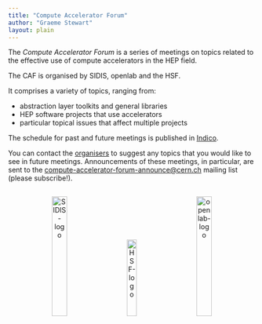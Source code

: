 ```yaml
---
title: "Compute Accelerator Forum"
author: "Graeme Stewart"
layout: plain
---
```


The _Compute Accelerator Forum_ is a series of meetings on topics related to the
effective use of compute accelerators in the HEP field.

The CAF is organised by SIDIS, openlab and the HSF.

It comprises a variety of topics, ranging from:

- abstraction layer toolkits and general libraries
- HEP software projects that use accelerators
- particular topical issues that affect multiple projects

The schedule for past and future meetings is published in
[Indico](https://indico.cern.ch/category/12741/).

You can contact the
[organisers](mailto:compute-accelerator-forum-organizers@cern.ch) to suggest any
topics that you would like to see in future meetings. Announcements of these
meetings, in particular, are sent to the
[compute-accelerator-forum-announce@cern.ch](https://e-groups.cern.ch/e-groups/EgroupsSubscription.do?egroupName=compute-accelerator-forum-announce)
mailing list (please subscribe!).

<p align=center>
<img src="{{ '/images/SIDIS-full-logo-2l-smhx-dark_0.png' | relative_url }}"
  alt="SIDIS-logo" style="display: inline-block; width:25%; margin:3%">
<img src="{{ '/images/hsf_logo_angled.png' | relative_url }}"
  alt="HSF-logo" style="display: inline-block; width:20%; margin:3%">
<img src="{{ '/images/LOGO_CERN_openlab_0.png' | relative_url }}"
  alt="openlab-logo" style="display: inline-block; width:25%; margin:3%">
</p>
